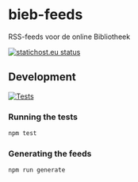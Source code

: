 # bieb-feeds
RSS-feeds voor de online Bibliotheek

[![statichost.eu status](https://builder.statichost.eu/bieb-feeds/status.svg)](https://builder.statichost.eu/bieb-feeds/)

## Development

[![Tests](https://github.com/icod/bieb-feeds/actions/workflows/tests.yml/badge.svg)](https://github.com/icod/bieb-feeds/actions/workflows/tests.yml)

### Running the tests
```sh
npm test
```

### Generating the feeds
```sh
npm run generate
```
